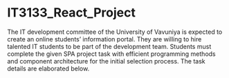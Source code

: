 # IT3133_React_Project

The IT development committee of the University of Vavuniya is expected to create an online 
students’ information portal. They are willing to hire talented IT students to be part of the 
development team. Students must complete the given SPA project task with efficient 
programming methods and component architecture for the initial selection process. The task 
details are elaborated below.
